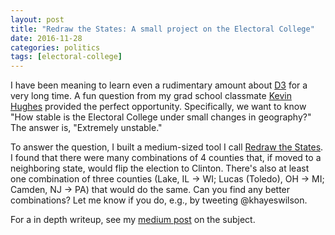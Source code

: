 ```yaml
---
layout: post
title: "Redraw the States: A small project on the Electoral College"
date: 2016-11-28
categories: politics
tags: [electoral-college]
---
```


I have been meaning to learn even a rudimentary amount about [D3](http://d3js.org) for a very long time. A fun question from my grad school classmate [Kevin Hughes](http://www.bristol.ac.uk/maths/people/kevin-j-hughes/index.html) provided the perfect opportunity. Specifically, we want to know "How stable is the Electoral College under small changes in geography?" The answer is, "Extremely unstable."

To answer the question, I built a medium-sized tool I call [Redraw the
States](http://www.redrawthestates.com). I found that there were many
combinations of 4 counties that, if moved to a neighboring state, would flip
the election to Clinton. There's also at least one combination of three
counties (Lake, IL -> WI; Lucas (Toledo), OH -> MI; Camden, NJ -> PA) that
would do the same. Can you find any better combinations? Let me know if you do,
e.g., by tweeting @khayeswilson.

For a in depth writeup, see my [medium post](http://medium.com/@khayeswilson/clinton-would-have-won-if-the-united-states-looked-like-this-7b9c844b76a9) on the subject.
